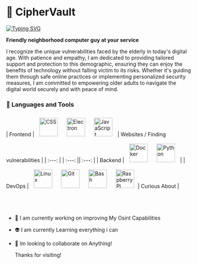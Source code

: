 # 🚴 CipherVault

[![Typing SVG](https://readme-typing-svg.demolab.com/?lines=Thanks+For+Stopping+By;Have+a+Look+Around)](https://git.io/typing-svg)

**Friendly neighborhood computer guy at your service**

I recognize the unique vulnerabilities faced by the elderly in today's digital age. 
With patience and empathy, I am dedicated to providing tailored support and protection to this demographic, ensuring they can enjoy the benefits 
of technology without falling victim to its risks. Whether it's guiding them through safe online practices
or implementing personalized security measures, I am committed to empowering older adults to navigate the digital world securely and with peace of mind.

### 🧰 Languages and Tools
<!--
Empowering all in cybersecurity
-->  

| Frontend | <img style="margin: 10px" src="https://cdn.jsdelivr.net/gh/devicons/devicon/icons/css3/css3-plain.svg" alt="CSS" height="50" /> <img style="margin: 10px" src="https://profilinator.rishav.dev/skills-assets/electron-original.svg" alt="Electron" height="50" /> <img style="margin: 10px" src="https://profilinator.rishav.dev/skills-assets/javascript-original.svg" alt="JavaScript" height="50" /> | Websites / Finding vulnerabilities | 
| :---: | | :---: || :---: |
| Backend | <img style="margin: 10px" src="https://profilinator.rishav.dev/skills-assets/docker-original-wordmark.svg" alt="Docker" height="50" /> <img style="margin: 10px" src="https://profilinator.rishav.dev/skills-assets/python-original.svg" alt="Python" height="50" /> | 
| DevOps | <img style="margin: 10px" src="https://profilinator.rishav.dev/skills-assets/linux-original.svg" alt="Linux" height="50" /> <img style="margin: 10px" src="https://profilinator.rishav.dev/skills-assets/git-scm-icon.svg" alt="Git" height="50" /> <img style="margin: 10px" src="https://profilinator.rishav.dev/skills-assets/gnu_bash-icon.svg" alt="Bash" height="50" /> <img style="margin: 10px" src="https://upload.wikimedia.org/wikipedia/de/thumb/c/cb/Raspberry_Pi_Logo.svg/570px-Raspberry_Pi_Logo.svg.png" alt="Raspberry Pi" height="50" />| Curious About |

<br><br>

- 🤖 I am currently working on improving My Osint Capabilities
- 👽 I am currently Learning everything i can
- 👾 Im looking to collaborate on Anything!

  Thanks for visiting!
